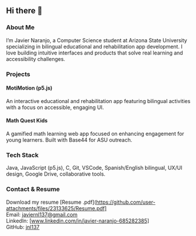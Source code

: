 ## Hi there 👋

### About Me

I’m Javier Naranjo, a Computer Science student at Arizona State University specializing in bilingual educational and rehabilitation app development. I love building intuitive interfaces and products that solve real learning and accessibility challenges.

### Projects

#### MotiMotion (p5.js)
An interactive educational and rehabilitation app featuring bilingual activities with a focus on accessible, engaging UI. 

#### Math Quest Kids
A gamified math learning web app focused on enhancing engagement for young learners. Built with Base44 for ASU outreach.

### Tech Stack
Java, JavaScript (p5.js), C, Git, VSCode, Spanish/English bilingual, UX/UI design, Google Drive, collaborative tools.

### Contact & Resume
Download my resume [Resume .pdf](https://github.com/user-attachments/files/23133625/Resume.pdf]  
Email: javiernl137@gmail.com  
LinkedIn: [www.linkedin.com/in/javier-naranjo-685282385]  
GitHub: [jnl137](https://github.com/jnl137)

